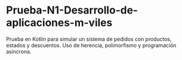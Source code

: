 # Prueba-N1-Desarrollo-de-aplicaciones-m-viles
Prueba en Kotlin para simular un sistema de pedidos con productos, estados y descuentos. Uso de herencia, polimorfismo y programación asíncrona.

